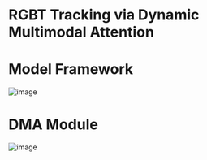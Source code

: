 # RGBT Tracking via Dynamic Multimodal Attention
# Model Framework
![image](https://github.com/user-attachments/assets/d4eb07fe-a0bd-4a2a-a3ab-976d6e1bd587)
# DMA Module
![image](https://github.com/user-attachments/assets/e646672e-8a8b-4ece-aa40-5a27266fbab1)
